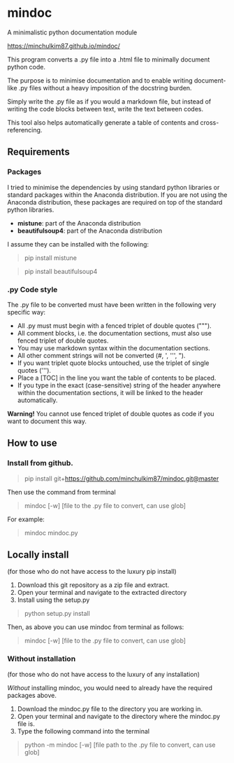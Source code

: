 # mindoc

A minimalistic python documentation module

https://minchulkim87.github.io/mindoc/

This program converts a .py file into a .html file to minimally document python code.

The purpose is to minimise documentation and to enable writing document-like .py files without a heavy imposition of the docstring burden.

Simply write the .py file as if you would a markdown file, but instead of writing the code blocks between text, write the text between codes.

This tool also helps automatically generate a table of contents and cross-referencing.

## Requirements

### Packages

I tried to minimise the dependencies by using standard python libraries or standard packages within the Anaconda distribution. If you are not using the Anaconda distribution, these packages are required on top of the standard python libraries.

* **mistune**: part of the Anaconda distribution
* **beautifulsoup4**: part of the Anaconda distribution

I assume they can be installed with the following:

> pip install mistune

> pip install beautifulsoup4


### .py Code style

The .py file to be converted must have been written in the following very specific way:

* All .py must must begin with a fenced triplet of double quotes (&quot;&quot;&quot;).
* All comment blocks, i.e. the documentation sections, must also use fenced triplet of double quotes.
* You may use markdown syntax within the documentation sections.
* All other comment strings will not be converted (#, ', ''', ").
* If you want triplet quote blocks untouched, use the triplet of single quotes (''').
* Place a [TOC] in the line you want the table of contents to be placed.
* If you type in the exact (case-sensitive) string of the header anywhere within the documentation sections, it will be linked to the header automatically.

**Warning!**
You cannot use fenced triplet of double quotes as code if you want to document this way.


## How to use

### Install from github.

> pip install git+https://github.com/minchulkim87/mindoc.git@master

Then use the command from terminal

> mindoc [-w] [file to the .py file to convert, can use glob]

For example:

> mindoc mindoc.py


## Locally install

(for those who do not have access to the luxury pip install)

1. Download this git repository as a zip file and extract.
2. Open your terminal and navigate to the extracted directory
3. Install using the setup.py

> python setup.py install

Then, as above you can use mindoc from terminal as follows:

> mindoc [-w] [file to the .py file to convert, can use glob]


### Without installation

(for those who do not have access to the luxury of any installation)

*Without* installing mindoc, you would need to already have the required packages above.

1. Download the mindoc.py file to the directory you are working in.
2. Open your terminal and navigate to the directory where the mindoc.py file is.
3. Type the following command into the terminal

> python -m mindoc [-w] [file path to the .py file to convert, can use glob]
